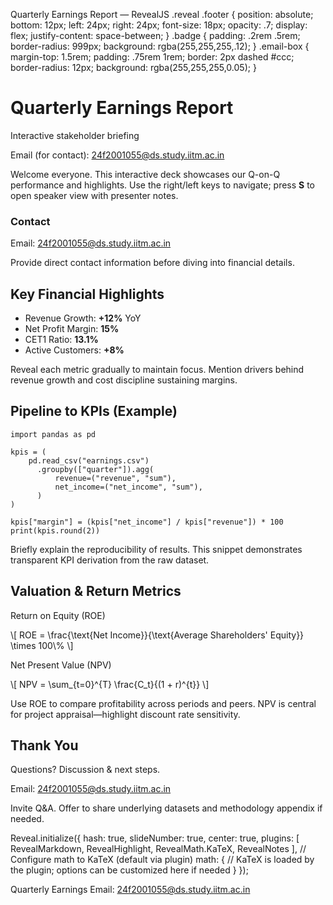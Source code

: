    Quarterly Earnings Report — RevealJS       .reveal .footer { position: absolute; bottom: 12px; left: 24px; right: 24px; font-size: 18px; opacity: .7; display: flex; justify-content: space-between; } .badge { padding: .2rem .5rem; border-radius: 999px; background: rgba(255,255,255,.12); } .email-box { margin-top: 1.5rem; padding: .75rem 1rem; border: 2px dashed #ccc; border-radius: 12px; background: rgba(255,255,255,0.05); }

Quarterly Earnings Report
=========================

Interactive stakeholder briefing

Email (for contact): [24f2001055@ds.study.iitm.ac.in](mailto:24f2001055@ds.study.iitm.ac.in)

Welcome everyone. This interactive deck showcases our Q-on-Q performance and highlights. Use the right/left keys to navigate; press **S** to open speaker view with presenter notes.

### Contact

Email: 24f2001055@ds.study.iitm.ac.in

Provide direct contact information before diving into financial details.

Key Financial Highlights
------------------------

*   Revenue Growth: **+12%** YoY
*   Net Profit Margin: **15%**
*   CET1 Ratio: **13.1%**
*   Active Customers: **+8%**

Reveal each metric gradually to maintain focus. Mention drivers behind revenue growth and cost discipline sustaining margins.

Pipeline to KPIs (Example)
--------------------------

    import pandas as pd
    
    kpis = (
        pd.read_csv("earnings.csv")
          .groupby(["quarter"]).agg(
              revenue=("revenue", "sum"),
              net_income=("net_income", "sum"),
          )
    )
    
    kpis["margin"] = (kpis["net_income"] / kpis["revenue"]) * 100
    print(kpis.round(2))
    

Briefly explain the reproducibility of results. This snippet demonstrates transparent KPI derivation from the raw dataset.

Valuation & Return Metrics
--------------------------

Return on Equity (ROE)

\\\[ ROE = \\frac{\\text{Net Income}}{\\text{Average Shareholders' Equity}} \\times 100\\% \\\]

Net Present Value (NPV)

\\\[ NPV = \\sum\_{t=0}^{T} \\frac{C\_t}{(1 + r)^{t}} \\\]

Use ROE to compare profitability across periods and peers. NPV is central for project appraisal—highlight discount rate sensitivity.

Thank You
---------

Questions? Discussion & next steps.

Email: [24f2001055@ds.study.iitm.ac.in](mailto:24f2001055@ds.study.iitm.ac.in)

Invite Q&A. Offer to share underlying datasets and methodology appendix if needed.

Reveal.initialize({ hash: true, slideNumber: true, center: true, plugins: \[ RevealMarkdown, RevealHighlight, RevealMath.KaTeX, RevealNotes \], // Configure math to KaTeX (default via plugin) math: { // KaTeX is loaded by the plugin; options can be customized here if needed } });

Quarterly Earnings Email: 24f2001055@ds.study.iitm.ac.in
